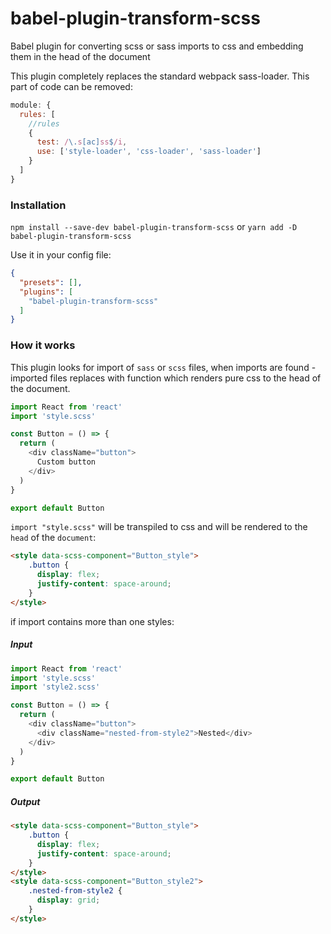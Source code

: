 # babel-plugin-transform-scss

Babel plugin for converting scss or sass imports to css and embedding them in the head of the document

This plugin completely replaces the standard webpack sass-loader. This part of code can be removed:

```javascript
module: {
  rules: [
    //rules
    {
      test: /\.s[ac]ss$/i,
      use: ['style-loader', 'css-loader', 'sass-loader']
    }
  ]
}
```

### Installation

`npm install --save-dev babel-plugin-transform-scss` or `yarn add -D babel-plugin-transform-scss`

Use it in your config file:

```json
{
  "presets": [],
  "plugins": [
    "babel-plugin-transform-scss"
  ]
}
```

### How it works

This plugin looks for import of `sass` or `scss` files, when imports are found - imported files replaces with function which renders pure css to the head of the document.

```javascript
import React from 'react'
import 'style.scss'

const Button = () => {
  return (
    <div className="button">
      Custom button
    </div>
  )
}

export default Button
```

`import "style.scss"` will be transpiled to css and will be rendered to the `head` of the `document`:

```html
<style data-scss-component="Button_style">
    .button {
      display: flex;
      justify-content: space-around;
    }
</style>
```

if import contains more than one styles:


##### Input
```javascript
import React from 'react'
import 'style.scss'
import 'style2.scss'

const Button = () => {
  return (
    <div className="button">
      <div className="nested-from-style2">Nested</div>
    </div>
  )
}

export default Button
```
##### Output
```html
<style data-scss-component="Button_style">
    .button {
      display: flex;
      justify-content: space-around;
    }
</style>
<style data-scss-component="Button_style2">
    .nested-from-style2 {
      display: grid;
    }
</style>
```
